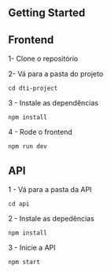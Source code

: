 ## Getting Started

## Frontend

1- Clone o repositório

2- Vá para a pasta do projeto

```cd dti-project```

3 - Instale as dependências

```npm install```

4 - Rode o frontend

```npm run dev```

## API

1 - Vá para a pasta da API

```cd api```

2 - Instale as depedências

```npm install```

3 - Inicie a API

```npm start```

